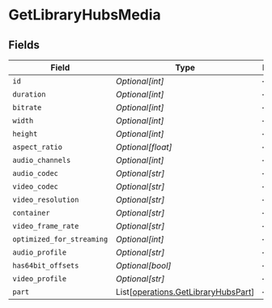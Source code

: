 # GetLibraryHubsMedia


## Fields

| Field                                                                                | Type                                                                                 | Required                                                                             | Description                                                                          | Example                                                                              |
| ------------------------------------------------------------------------------------ | ------------------------------------------------------------------------------------ | ------------------------------------------------------------------------------------ | ------------------------------------------------------------------------------------ | ------------------------------------------------------------------------------------ |
| `id`                                                                                 | *Optional[int]*                                                                      | :heavy_minus_sign:                                                                   | N/A                                                                                  | 38247                                                                                |
| `duration`                                                                           | *Optional[int]*                                                                      | :heavy_minus_sign:                                                                   | N/A                                                                                  | 6017237                                                                              |
| `bitrate`                                                                            | *Optional[int]*                                                                      | :heavy_minus_sign:                                                                   | N/A                                                                                  | 2051                                                                                 |
| `width`                                                                              | *Optional[int]*                                                                      | :heavy_minus_sign:                                                                   | N/A                                                                                  | 1920                                                                                 |
| `height`                                                                             | *Optional[int]*                                                                      | :heavy_minus_sign:                                                                   | N/A                                                                                  | 1080                                                                                 |
| `aspect_ratio`                                                                       | *Optional[float]*                                                                    | :heavy_minus_sign:                                                                   | N/A                                                                                  | 1.78                                                                                 |
| `audio_channels`                                                                     | *Optional[int]*                                                                      | :heavy_minus_sign:                                                                   | N/A                                                                                  | 2                                                                                    |
| `audio_codec`                                                                        | *Optional[str]*                                                                      | :heavy_minus_sign:                                                                   | N/A                                                                                  | aac                                                                                  |
| `video_codec`                                                                        | *Optional[str]*                                                                      | :heavy_minus_sign:                                                                   | N/A                                                                                  | h264                                                                                 |
| `video_resolution`                                                                   | *Optional[str]*                                                                      | :heavy_minus_sign:                                                                   | N/A                                                                                  | 1080                                                                                 |
| `container`                                                                          | *Optional[str]*                                                                      | :heavy_minus_sign:                                                                   | N/A                                                                                  | mp4                                                                                  |
| `video_frame_rate`                                                                   | *Optional[str]*                                                                      | :heavy_minus_sign:                                                                   | N/A                                                                                  | 24p                                                                                  |
| `optimized_for_streaming`                                                            | *Optional[int]*                                                                      | :heavy_minus_sign:                                                                   | N/A                                                                                  | 1                                                                                    |
| `audio_profile`                                                                      | *Optional[str]*                                                                      | :heavy_minus_sign:                                                                   | N/A                                                                                  | lc                                                                                   |
| `has64bit_offsets`                                                                   | *Optional[bool]*                                                                     | :heavy_minus_sign:                                                                   | N/A                                                                                  | false                                                                                |
| `video_profile`                                                                      | *Optional[str]*                                                                      | :heavy_minus_sign:                                                                   | N/A                                                                                  | high                                                                                 |
| `part`                                                                               | List[[operations.GetLibraryHubsPart](../../models/operations/getlibraryhubspart.md)] | :heavy_minus_sign:                                                                   | N/A                                                                                  |                                                                                      |